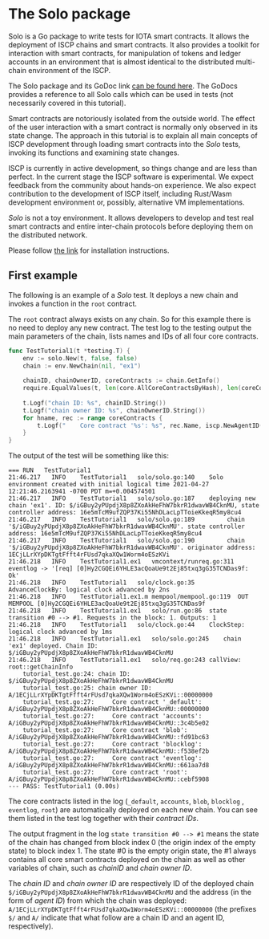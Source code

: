 # The Solo package

Solo is a Go package to write tests for IOTA smart contracts. It allows the
deployment of ISCP chains and smart contracts. It also provides a toolkit for
interaction with smart contracts, for manipulation of tokens and ledger accounts
in an environment that is almost identical to the distributed multi-chain
environment of the ISCP.

The Solo package and its GoDoc link [can be found here](https://github.com/iotaledger/wasp/tree/master/packages/solo). 
The GoDocs provides a reference to all Solo calls which can be used in tests 
(not necessarily covered in this tutorial).

Smart contracts are notoriously isolated from the outside world. The effect of
the user interaction with a smart contract is normally only observed in its
state change. The approach in this tutorial is to explain all main concepts of
ISCP development through loading smart contracts into the _Solo_ tests, invoking
its functions and examining state changes.

ISCP is currently in active development, so things change and are less than
perfect. In the current stage the ISCP software is experimental. We expect
feedback from the community about hands-on experience. We also expect
contribution to the development of ISCP itself, including Rust/Wasm development
environment or, possibly, alternative VM implementations.

_Solo_ is not a toy environment. It allows developers to develop and test real
smart contracts and entire inter-chain protocols before deploying them on the
distributed network.

Please follow [the link](../misc/install.md) for installation instructions.

## First example

The following is an example of a _Solo_ test. It deploys a new chain and invokes
a function in the `root` contract.

The `root` contract always exists on any chain. So for this example there is no
need to deploy any new contract. The test log to the testing output the main
parameters of the chain, lists names and IDs of all four core contracts.

```go
func TestTutorial1(t *testing.T) {
    env := solo.New(t, false, false)
    chain := env.NewChain(nil, "ex1")
    
    chainID, chainOwnerID, coreContracts := chain.GetInfo()                      // calls view root::GetChainInfo
    require.EqualValues(t, len(core.AllCoreContractsByHash), len(coreContracts)) // all core contracts deployed by default
    
    t.Logf("chain ID: %s", chainID.String())
    t.Logf("chain owner ID: %s", chainOwnerID.String())
    for hname, rec := range coreContracts {
        t.Logf("    Core contract '%s': %s", rec.Name, iscp.NewAgentID(chainID.AsAddress(), hname))
    }
}
```

The output of the test will be something like this:

```
=== RUN   TestTutorial1
21:46.217	INFO	TestTutorial1	solo/solo.go:140	Solo environment created with initial logical time 2021-04-27 12:21:46.2163941 -0700 PDT m=+0.004574501
21:46.217	INFO	TestTutorial1	solo/solo.go:187	deploying new chain 'ex1'. ID: $/iGBuy2yPUpdjX8p8ZXoAkHeFhW7bkrR1dwavWB4CknMU, state controller address: 16e5mTcM9ufZQP37Ki55NhDLacLpTToieKkeqR5my8cu4
21:46.217	INFO	TestTutorial1	solo/solo.go:189	     chain '$/iGBuy2yPUpdjX8p8ZXoAkHeFhW7bkrR1dwavWB4CknMU'. state controller address: 16e5mTcM9ufZQP37Ki55NhDLacLpTToieKkeqR5my8cu4
21:46.217	INFO	TestTutorial1	solo/solo.go:190	     chain '$/iGBuy2yPUpdjX8p8ZXoAkHeFhW7bkrR1dwavWB4CknMU'. originator address: 1ECjLLrXYpDKTgtFfft4rFUsd7qkaXQw1Worm4oESzKVi
21:46.218	INFO	TestTutorial1.ex1	vmcontext/runreq.go:311	eventlog -> '[req] [0]Hy2CGQEi6YHLE3acQoaUe9t2Ej85txq3gG35TCNDas9f: Ok'
21:46.218	INFO	TestTutorial1	solo/clock.go:35	AdvanceClockBy: logical clock advanced by 2ns
21:46.218	INFO	TestTutorial1.ex1.m	mempool/mempool.go:119	OUT MEMPOOL [0]Hy2CGQEi6YHLE3acQoaUe9t2Ej85txq3gG35TCNDas9f
21:46.218	INFO	TestTutorial1.ex1	solo/run.go:86	state transition #0 --> #1. Requests in the block: 1. Outputs: 1
21:46.218	INFO	TestTutorial1	solo/clock.go:44	ClockStep: logical clock advanced by 1ms
21:46.218	INFO	TestTutorial1.ex1	solo/solo.go:245	chain 'ex1' deployed. Chain ID: $/iGBuy2yPUpdjX8p8ZXoAkHeFhW7bkrR1dwavWB4CknMU
21:46.218	INFO	TestTutorial1.ex1	solo/req.go:243	callView: root::getChainInfo
    tutorial_test.go:24: chain ID: $/iGBuy2yPUpdjX8p8ZXoAkHeFhW7bkrR1dwavWB4CknMU
    tutorial_test.go:25: chain owner ID: A/1ECjLLrXYpDKTgtFfft4rFUsd7qkaXQw1Worm4oESzKVi::00000000
    tutorial_test.go:27:     Core contract '_default': A/iGBuy2yPUpdjX8p8ZXoAkHeFhW7bkrR1dwavWB4CknMU::00000000
    tutorial_test.go:27:     Core contract 'accounts': A/iGBuy2yPUpdjX8p8ZXoAkHeFhW7bkrR1dwavWB4CknMU::3c4b5e02
    tutorial_test.go:27:     Core contract 'blob':     A/iGBuy2yPUpdjX8p8ZXoAkHeFhW7bkrR1dwavWB4CknMU::fd91bc63
    tutorial_test.go:27:     Core contract 'blocklog': A/iGBuy2yPUpdjX8p8ZXoAkHeFhW7bkrR1dwavWB4CknMU::f538ef2b
    tutorial_test.go:27:     Core contract 'eventlog': A/iGBuy2yPUpdjX8p8ZXoAkHeFhW7bkrR1dwavWB4CknMU::661aa7d8
    tutorial_test.go:27:     Core contract 'root':     A/iGBuy2yPUpdjX8p8ZXoAkHeFhW7bkrR1dwavWB4CknMU::cebf5908
--- PASS: TestTutorial1 (0.00s)
```

The core contracts listed in the log (`_default`, `accounts`, `blob`, `blocklog`
, `eventlog`, `root`) are automatically deployed on each new chain. You can see
them listed in the test log together with their _contract IDs_.

The output fragment in the log `state transition #0 --> #1` means the state of
the chain has changed from block index 0 (the origin index of the empty state)
to block index 1. The state #0 is the empty origin state, the #1 always contains
all core smart contracts deployed on the chain as well as other variables of
chain, such as _chainID_ and _chain owner ID_.

The _chain ID_ and _chain owner ID_ are respectively ID of the deployed
chain `$/iGBuy2yPUpdjX8p8ZXoAkHeFhW7bkrR1dwavWB4CknMU` and the address (in the
form of _agent ID_) from which the chain was deployed:
`A/1ECjLLrXYpDKTgtFfft4rFUsd7qkaXQw1Worm4oESzKVi::00000000` (the prefixes `$/`
and `A/` indicate that what follow are a chain ID and an agent ID, respectively).